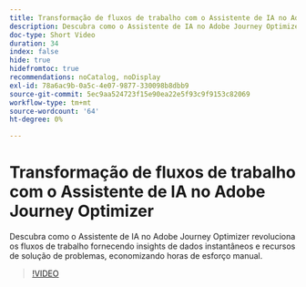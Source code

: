 ```yaml
---
title: Transformação de fluxos de trabalho com o Assistente de IA no Adobe Journey Optimizer
description: Descubra como o Assistente de IA no Adobe Journey Optimizer revoluciona os fluxos de trabalho fornecendo insights de dados instantâneos e recursos de solução de problemas, economizando horas de esforço manual.
doc-type: Short Video
duration: 34
index: false
hide: true
hidefromtoc: true
recommendations: noCatalog, noDisplay
exl-id: 78a6ac9b-0a5c-4e07-9877-330098b8dbb9
source-git-commit: 5ec9aa524723f15e90ea22e5f93c9f9153c82069
workflow-type: tm+mt
source-wordcount: '64'
ht-degree: 0%

---
```


# Transformação de fluxos de trabalho com o Assistente de IA no Adobe Journey Optimizer

Descubra como o Assistente de IA no Adobe Journey Optimizer revoluciona os fluxos de trabalho fornecendo insights de dados instantâneos e recursos de solução de problemas, economizando horas de esforço manual.

<!-- 65_S653_3442539_33_transforming-workflows-with-ai-assistant-in-adobe-journey-optimizer -->
>[!VIDEO](https://video.tv.adobe.com/v/3460440/?learn=on&enablevpops=true&captions=por_br)
